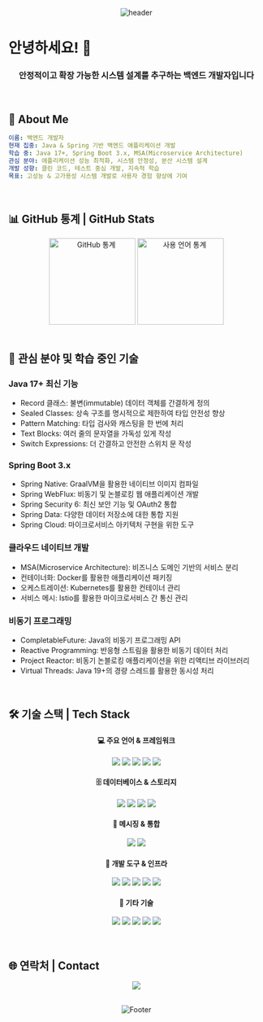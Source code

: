 <div align="center">
  
![header](https://capsule-render.vercel.app/api?type=waving&color=gradient&height=250&section=header&text=Backend%20Developer&fontSize=70&animation=fadeIn&fontAlignY=38&desc=안정적이고%20확장%20가능한%20서비스%20개발자&descAlignY=60&descAlign=50)

</div>

# 안녕하세요! 👋 

<div align="center">
  <h3>
    안정적이고 확장 가능한 시스템 설계를 추구하는 백엔드 개발자입니다
  </h3>
</div>

<br>

## 💫 About Me

```yaml
이름: 백엔드 개발자
현재 집중: Java & Spring 기반 백엔드 애플리케이션 개발
학습 중: Java 17+, Spring Boot 3.x, MSA(Microservice Architecture)
관심 분야: 애플리케이션 성능 최적화, 시스템 안정성, 분산 시스템 설계
개발 성향: 클린 코드, 테스트 중심 개발, 지속적 학습
목표: 고성능 & 고가용성 시스템 개발로 사용자 경험 향상에 기여
```

<br>

## 📊 GitHub 통계 | GitHub Stats

<div align="center">
  <img src="https://github-readme-stats.vercel.app/api?username=haeseoky&show_icons=true&theme=tokyonight&hide_border=true&count_private=true" alt="GitHub 통계" height="170">
  <img src="https://github-readme-stats.vercel.app/api/top-langs/?username=haeseoky&layout=compact&theme=tokyonight&hide_border=true" alt="사용 언어 통계" height="170">
</div>

<br>

## 🌱 관심 분야 및 학습 중인 기술

### Java 17+ 최신 기능
- Record 클래스: 불변(immutable) 데이터 객체를 간결하게 정의
- Sealed Classes: 상속 구조를 명시적으로 제한하여 타입 안전성 향상
- Pattern Matching: 타입 검사와 캐스팅을 한 번에 처리
- Text Blocks: 여러 줄의 문자열을 가독성 있게 작성
- Switch Expressions: 더 간결하고 안전한 스위치 문 작성

### Spring Boot 3.x
- Spring Native: GraalVM을 활용한 네이티브 이미지 컴파일
- Spring WebFlux: 비동기 및 논블로킹 웹 애플리케이션 개발
- Spring Security 6: 최신 보안 기능 및 OAuth2 통합
- Spring Data: 다양한 데이터 저장소에 대한 통합 지원
- Spring Cloud: 마이크로서비스 아키텍처 구현을 위한 도구

### 클라우드 네이티브 개발
- MSA(Microservice Architecture): 비즈니스 도메인 기반의 서비스 분리
- 컨테이너화: Docker를 활용한 애플리케이션 패키징
- 오케스트레이션: Kubernetes를 활용한 컨테이너 관리
- 서비스 메시: Istio를 활용한 마이크로서비스 간 통신 관리

### 비동기 프로그래밍
- CompletableFuture: Java의 비동기 프로그래밍 API
- Reactive Programming: 반응형 스트림을 활용한 비동기 데이터 처리
- Project Reactor: 비동기 논블로킹 애플리케이션을 위한 리액티브 라이브러리
- Virtual Threads: Java 19+의 경량 스레드를 활용한 동시성 처리

<br>

## 🛠️ 기술 스택 | Tech Stack

<div align="center">
  
#### 💻 주요 언어 & 프레임워크
  
<img src="https://img.shields.io/badge/Java-007396?style=for-the-badge&logo=java&logoColor=white"/> <img src="https://img.shields.io/badge/Spring-6DB33F?style=for-the-badge&logo=Spring&logoColor=white"/> <img src="https://img.shields.io/badge/Spring%20Boot-6DB33F?style=for-the-badge&logo=SpringBoot&logoColor=white"/> <img src="https://img.shields.io/badge/JUnit5-25A162?style=for-the-badge&logo=junit5&logoColor=white"/> <img src="https://img.shields.io/badge/Hibernate-59666C?style=for-the-badge&logo=Hibernate&logoColor=white"/>

#### 🗄️ 데이터베이스 & 스토리지
  
<img src="https://img.shields.io/badge/MySQL-4479A1?style=for-the-badge&logo=MySQL&logoColor=white"/> <img src="https://img.shields.io/badge/Oracle-F80000?style=for-the-badge&logo=Oracle&logoColor=white"/> <img src="https://img.shields.io/badge/Redis-DC382D?style=for-the-badge&logo=Redis&logoColor=white"/> <img src="https://img.shields.io/badge/MongoDB-47A248?style=for-the-badge&logo=MongoDB&logoColor=white"/>

#### 🔄 메시징 & 통합
  
<img src="https://img.shields.io/badge/Apache%20Kafka-231F20?style=for-the-badge&logo=ApacheKafka&logoColor=white"/> <img src="https://img.shields.io/badge/RabbitMQ-FF6600?style=for-the-badge&logo=RabbitMQ&logoColor=white"/>

#### 🔧 개발 도구 & 인프라
  
<img src="https://img.shields.io/badge/Git-F05032?style=for-the-badge&logo=Git&logoColor=white"/> <img src="https://img.shields.io/badge/GitHub-181717?style=for-the-badge&logo=GitHub&logoColor=white"/> <img src="https://img.shields.io/badge/Docker-2496ED?style=for-the-badge&logo=Docker&logoColor=white"/> <img src="https://img.shields.io/badge/Kubernetes-326CE5?style=for-the-badge&logo=Kubernetes&logoColor=white"/> <img src="https://img.shields.io/badge/Jenkins-D24939?style=for-the-badge&logo=Jenkins&logoColor=white"/>

#### 🧰 기타 기술
  
<img src="https://img.shields.io/badge/QueryDSL-0769AD?style=for-the-badge&logo=jQuery&logoColor=white"/> <img src="https://img.shields.io/badge/REST%20API-FF5733?style=for-the-badge&logo=fastapi&logoColor=white"/> <img src="https://img.shields.io/badge/GraphQL-E10098?style=for-the-badge&logo=GraphQL&logoColor=white"/> <img src="https://img.shields.io/badge/Gradle-02303A?style=for-the-badge&logo=Gradle&logoColor=white"/> <img src="https://img.shields.io/badge/Maven-C71A36?style=for-the-badge&logo=Apache%20Maven&logoColor=white"/>
  
</div>

<br>

## 🌐 연락처 | Contact

<div align="center">
  <a href="https://github.com/haeseoky"><img src="https://img.shields.io/badge/GitHub-181717?style=for-the-badge&logo=GitHub&logoColor=white"/></a>
</div>

<br>

<div align="center">
  
![Footer](https://capsule-render.vercel.app/api?type=waving&color=gradient&height=150&section=footer)

</div>

<!-- 
방문해 주셔서 감사합니다! 
-->
